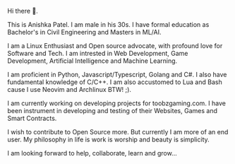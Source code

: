 Hi there 👋.

This is Anishka Patel. I am male in his 30s.
I have formal education as Bachelor's in Civil Engineering and Masters in ML/AI.

I am a Linux Enthusiast and Open source advocate, with profound love for Software and Tech.
I am intrested in Web Development, Game Development, Artificial Intelligence and Machine Learning.

I am proficient in Python, Javascript/Typescript, Golang and C#. I also have fundamental knowledge of C/C++.
I am also accustomed to Lua and Bash cause I use Neovim and Archlinux BTW! ;).

I am currently working on developing projects for toobzgaming.com.
I have been instrument in developing and testing of their Websites, Games and Smart Contracts.

I wish to contribute to Open Source more. But currently I am more of an end user.
My philosophy in life is work is worship and beauty is simplicity.

I am looking forward to help, collaborate, learn and grow...

